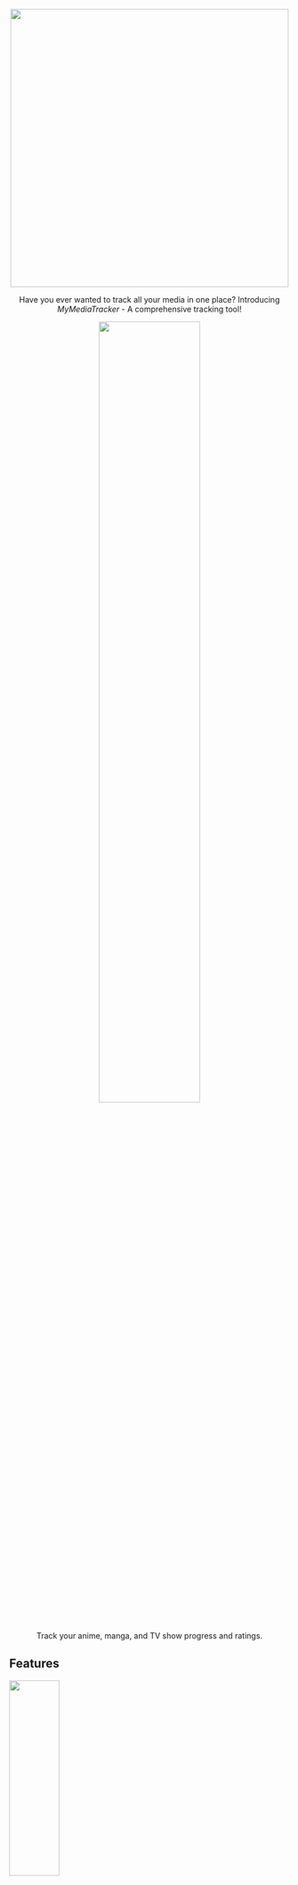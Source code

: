 <p align="center"><img src="https://files.catbox.moe/87mm6q.jpeg" style="width:500px"></p>

<p align="center">Have you ever wanted to track all your media in one place? Introducing <i>MyMediaTracker</i> - A comprehensive tracking tool!</p>
<p align="center"><img src="https://files.catbox.moe/s8vbj7.png" style="width:60%; min-width: 300px"></p>
<p align="center">Track your anime, manga, and TV show progress and ratings.</p>

## Features
<div>
<img src="https://files.catbox.moe/sp5vbr.png" style="width:30%; min-width: 300px">
<img src="https://files.catbox.moe/69kg69.png" style="width:30%; min-width: 300px">
</div>
<ul>
  <li>Search through anime, manga, TV shows and more.</li>
  <li>Track and rate your entertainment.</li>
  <li>Create an account and save your lists.</li>
</ul>

<p>Access the website here: https://mymediatracker.vercel.app/</p>
